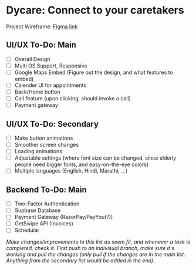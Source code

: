 # Dycare: Connect to your caretakers 

Project Wireframe: [Figma link](https://www.figma.com/design/TSFIzrygyKv70w03ldI4vg/Wire-frame-for-appointment-booking-app-(Community)-(Copy)?node-id=0-1&t=0AEdnBjAVzdbQkqM-1)

## UI/UX To-Do: Main

- [ ] Overall Design
- [ ] Multi OS Support, Responsive
- [ ] Google Maps Embed (Figure out the design, and what features to embed)
- [ ] Calender UI for appointments
- [ ] Back/Home button
- [ ] Call feature (upon clicking, should invoke a call)
- [ ] Payment gateway

## UI/UX To-Do: Secondary

- [ ] Make button animations
- [ ] Smoother screen changes
- [ ] Loading animations
- [ ] Adjustable settings (where font size can be changed, since elderly people need bigger fonts, and easy-on-the-eye colors)
- [ ] Multiple languages (English, Hindi, Marathi, ...) 

## Backend To-Do: Main

- [ ] Two-Factor Authentication
- [ ] Supbase Database
- [ ] Payment Gateway (RazorPay/PayYou(?))
- [ ] GetSwipe API (Invoices)
- [ ] Schedular

*Make changes/improvements to this list as seem fit, and whenever a task is completed, check it. First push to an indivisual branch, make sure it's working and pull the changes (only pull if the changes are in the main list. Anything from the secondary list would be added in the end).*
